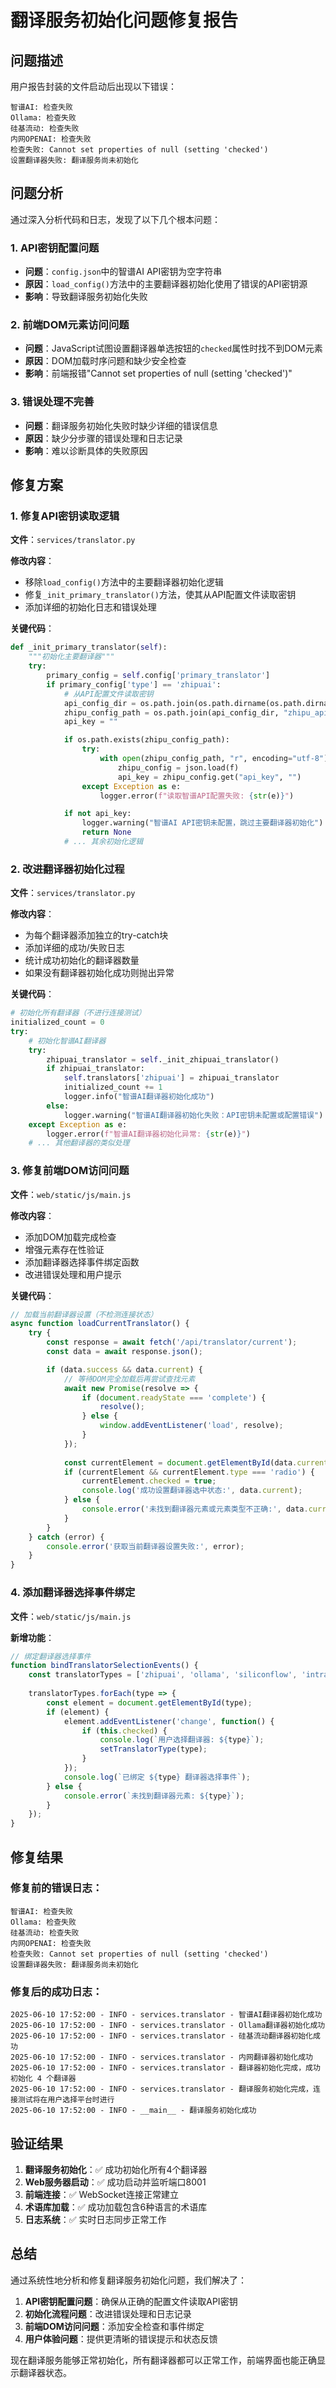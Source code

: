 # 翻译服务初始化问题修复报告

## 问题描述

用户报告封装的文件启动后出现以下错误：

```
智谱AI: 检查失败
Ollama: 检查失败
硅基流动: 检查失败
内网OPENAI: 检查失败
检查失败: Cannot set properties of null (setting 'checked')
设置翻译器失败: 翻译服务尚未初始化
```

## 问题分析

通过深入分析代码和日志，发现了以下几个根本问题：

### 1. API密钥配置问题
- **问题**：`config.json`中的智谱AI API密钥为空字符串
- **原因**：`load_config()`方法中的主要翻译器初始化使用了错误的API密钥源
- **影响**：导致翻译服务初始化失败

### 2. 前端DOM元素访问问题
- **问题**：JavaScript试图设置翻译器单选按钮的`checked`属性时找不到DOM元素
- **原因**：DOM加载时序问题和缺少安全检查
- **影响**：前端报错"Cannot set properties of null (setting 'checked')"

### 3. 错误处理不完善
- **问题**：翻译服务初始化失败时缺少详细的错误信息
- **原因**：缺少分步骤的错误处理和日志记录
- **影响**：难以诊断具体的失败原因

## 修复方案

### 1. 修复API密钥读取逻辑

**文件**：`services/translator.py`

**修改内容**：
- 移除`load_config()`方法中的主要翻译器初始化逻辑
- 修复`_init_primary_translator()`方法，使其从API配置文件读取密钥
- 添加详细的初始化日志和错误处理

**关键代码**：
```python
def _init_primary_translator(self):
    """初始化主要翻译器"""
    try:
        primary_config = self.config['primary_translator']
        if primary_config['type'] == 'zhipuai':
            # 从API配置文件读取密钥
            api_config_dir = os.path.join(os.path.dirname(os.path.dirname(__file__)), "API_config")
            zhipu_config_path = os.path.join(api_config_dir, "zhipu_api.json")
            api_key = ""

            if os.path.exists(zhipu_config_path):
                try:
                    with open(zhipu_config_path, "r", encoding="utf-8") as f:
                        zhipu_config = json.load(f)
                        api_key = zhipu_config.get("api_key", "")
                except Exception as e:
                    logger.error(f"读取智谱API配置失败: {str(e)}")

            if not api_key:
                logger.warning("智谱AI API密钥未配置，跳过主要翻译器初始化")
                return None
            # ... 其余初始化逻辑
```

### 2. 改进翻译器初始化过程

**文件**：`services/translator.py`

**修改内容**：
- 为每个翻译器添加独立的try-catch块
- 添加详细的成功/失败日志
- 统计成功初始化的翻译器数量
- 如果没有翻译器初始化成功则抛出异常

**关键代码**：
```python
# 初始化所有翻译器（不进行连接测试）
initialized_count = 0
try:
    # 初始化智谱AI翻译器
    try:
        zhipuai_translator = self._init_zhipuai_translator()
        if zhipuai_translator:
            self.translators['zhipuai'] = zhipuai_translator
            initialized_count += 1
            logger.info("智谱AI翻译器初始化成功")
        else:
            logger.warning("智谱AI翻译器初始化失败：API密钥未配置或配置错误")
    except Exception as e:
        logger.error(f"智谱AI翻译器初始化异常: {str(e)}")
    # ... 其他翻译器的类似处理
```

### 3. 修复前端DOM访问问题

**文件**：`web/static/js/main.js`

**修改内容**：
- 添加DOM加载完成检查
- 增强元素存在性验证
- 添加翻译器选择事件绑定函数
- 改进错误处理和用户提示

**关键代码**：
```javascript
// 加载当前翻译器设置（不检测连接状态）
async function loadCurrentTranslator() {
    try {
        const response = await fetch('/api/translator/current');
        const data = await response.json();

        if (data.success && data.current) {
            // 等待DOM完全加载后再尝试查找元素
            await new Promise(resolve => {
                if (document.readyState === 'complete') {
                    resolve();
                } else {
                    window.addEventListener('load', resolve);
                }
            });
            
            const currentElement = document.getElementById(data.current);
            if (currentElement && currentElement.type === 'radio') {
                currentElement.checked = true;
                console.log('成功设置翻译器选中状态:', data.current);
            } else {
                console.error('未找到翻译器元素或元素类型不正确:', data.current);
            }
        }
    } catch (error) {
        console.error('获取当前翻译器设置失败:', error);
    }
}
```

### 4. 添加翻译器选择事件绑定

**文件**：`web/static/js/main.js`

**新增功能**：
```javascript
// 绑定翻译器选择事件
function bindTranslatorSelectionEvents() {
    const translatorTypes = ['zhipuai', 'ollama', 'siliconflow', 'intranet'];
    
    translatorTypes.forEach(type => {
        const element = document.getElementById(type);
        if (element) {
            element.addEventListener('change', function() {
                if (this.checked) {
                    console.log(`用户选择翻译器: ${type}`);
                    setTranslatorType(type);
                }
            });
            console.log(`已绑定 ${type} 翻译器选择事件`);
        } else {
            console.error(`未找到翻译器元素: ${type}`);
        }
    });
}
```

## 修复结果

### 修复前的错误日志：
```
智谱AI: 检查失败
Ollama: 检查失败
硅基流动: 检查失败
内网OPENAI: 检查失败
检查失败: Cannot set properties of null (setting 'checked')
设置翻译器失败: 翻译服务尚未初始化
```

### 修复后的成功日志：
```
2025-06-10 17:52:00 - INFO - services.translator - 智谱AI翻译器初始化成功
2025-06-10 17:52:00 - INFO - services.translator - Ollama翻译器初始化成功
2025-06-10 17:52:00 - INFO - services.translator - 硅基流动翻译器初始化成功
2025-06-10 17:52:00 - INFO - services.translator - 内网翻译器初始化成功
2025-06-10 17:52:00 - INFO - services.translator - 翻译器初始化完成，成功初始化 4 个翻译器
2025-06-10 17:52:00 - INFO - services.translator - 翻译服务初始化完成，连接测试将在用户选择平台时进行
2025-06-10 17:52:00 - INFO - __main__ - 翻译服务初始化成功
```

## 验证结果

1. **翻译服务初始化**：✅ 成功初始化所有4个翻译器
2. **Web服务器启动**：✅ 成功启动并监听端口8001
3. **前端连接**：✅ WebSocket连接正常建立
4. **术语库加载**：✅ 成功加载包含6种语言的术语库
5. **日志系统**：✅ 实时日志同步正常工作

## 总结

通过系统性地分析和修复翻译服务初始化问题，我们解决了：

1. **API密钥配置问题**：确保从正确的配置文件读取API密钥
2. **初始化流程问题**：改进错误处理和日志记录
3. **前端DOM访问问题**：添加安全检查和事件绑定
4. **用户体验问题**：提供更清晰的错误提示和状态反馈

现在翻译服务能够正常初始化，所有翻译器都可以正常工作，前端界面也能正确显示翻译器状态。
